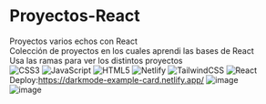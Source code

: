 # Proyectos-React
Proyectos varios echos con React   
Colección de proyectos en los cuales aprendi las bases de React    
Usa las ramas para ver los distintos proyectos    
![CSS3](https://img.shields.io/badge/css3-%231572B6.svg?style=for-the-badge&logo=css3&logoColor=white) ![JavaScript](https://img.shields.io/badge/javascript-%23323330.svg?style=for-the-badge&logo=javascript&logoColor=%23F7DF1E) ![HTML5](https://img.shields.io/badge/html5-%23E34F26.svg?style=for-the-badge&logo=html5&logoColor=white) ![Netlify](https://img.shields.io/badge/netlify-%23000000.svg?style=for-the-badge&logo=netlify&logoColor=#00C7B7) ![TailwindCSS](https://img.shields.io/badge/tailwindcss-%2338B2AC.svg?style=for-the-badge&logo=tailwind-css&logoColor=white) ![React](https://img.shields.io/badge/react-%2320232a.svg?style=for-the-badge&logo=react&logoColor=%2361DAFB)     
Deploy:https://darkmode-example-card.netlify.app/
![image](https://github.com/Kevin-AC/Proyectos-React/assets/56416438/8341228b-5ea6-4ace-80d5-014077bbb92c)   
![image](https://github.com/Kevin-AC/Proyectos-React/assets/56416438/3ec3b104-0e81-4e7e-bee5-9cea0dfaef65)




